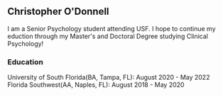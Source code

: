 ## Christopher O'Donnell

I am a Senior Psychology student attending USF. I hope to continue my eduction through my Master's and Doctoral Degree studying Clinical Psychology!

### Education
 University of South Florida(BA, Tampa, FL): August 2020 - May 2022
 Florida Southwest(AA, Naples, FL): August 2018 - May 2020



